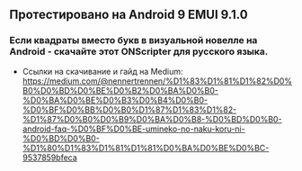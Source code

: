 ## Протестировано на Android 9 EMUI 9.1.0
### Если квадраты вместо букв в визуальной новелле на Android - скачайте этот ONScripter для русского языка.
* Ссылки на скачивание и гайд на Medium:
https://medium.com/@nennertrennen/%D1%83%D1%81%D1%82%D0%B0%D0%BD%D0%BE%D0%B2%D0%BA%D0%B0-%D0%BA%D0%BE%D0%B3%D0%B4%D0%B0-%D0%BF%D0%BB%D0%B0%D1%87%D1%83%D1%82-%D1%87%D0%B0%D0%B9%D0%BA%D0%B8-%D0%BD%D0%B0-android-faq-%D0%BF%D0%BE-umineko-no-naku-koru-ni-%D0%BD%D0%B0-%D1%80%D1%83%D1%81%D1%81%D0%BA%D0%BE%D0%BC-9537859bfeca

